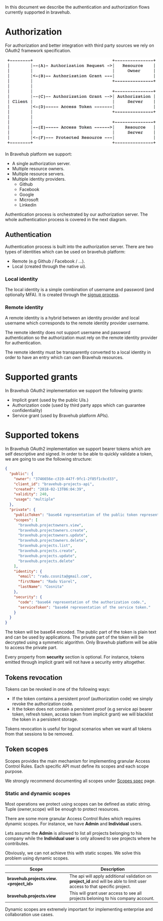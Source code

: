 In this document we describe the authentication and authorization flows currently supported in bravehub.

# Authorization

For authorization and better integration with third party sources we rely on OAuth2 framework specification.

![OAuth2 abstract](../../images/security/oauth2-abstract.png?raw)

In Bravehub platform we support:

* A single authorization server.
* Multiple resource owners.
* Multiple resource servers.
* Multiple identity providers.
    - Github
    - Facebook
    - Google
    - Microsoft
    - Linkedin

Authentication process is orchestrated by our authorization server. The whole authentication process is covered in the next diagram.

## Authentication

Authentication process is built into the authorization server. There are two types of identities which can be used on bravehub platform:

* Remote (e.g Github / Facebook / ...).
* Local (created through the native ui).

### Local identity

The local identity is a simple combination of username and password (and optionally MFA). It is created through the [signup process](signup.md).

### Remote identity

A remote identity is a hybrid between an identity provider and local username which corresponds to the remote identity provider username.

The remote identity does not support username and password authentication so the authorization must rely on the remote identity provider for authentication.

The remote identity must be transparently converted to a local identity in order to have an entry which can own Bravehub resources.

# Supported grants

In Bravehub OAuth2 implementation we support the following grants:

* Implicit grant (used by the public UIs.)
* Authorization code (used by third party apps which can guarantee confidentiality)
* Service grant (used by Bravehub platform APIs).

# Supported tokens

In Bravehub OAuth2 implementation we support bearer tokens which are self descriptive and signed. In order to be able to 
quickly validate a token, we are going to use the following structure:

```json
{
  "public": {
    "owner": "3746656e-c319-447f-9fc1-2f85f1cbcd33",
    "client_id": "bravehub-projects-api",
    "created": "2018-02-13T06:04:39",
    "validity": 240,
    "usage": "multiple" 
  },
  "private": {
    "publicToken": "base64 representation of the public token representation.",
    "scopes": [
      "bravehub.projectowners.view",
      "bravehub.projectowners.create",
      "bravehub.projectowners.update",
      "bravehub.projectowners.delete",
      "bravehub.projects.list",
      "bravehub.projects.create",
      "bravehub.projects.update",
      "bravehub.projects.delete"
    ],
    "identity": {
      "email": "radu.cosnita@gmail.com",
      "firstName": "Radu Viorel",
      "lastName": "Cosnita"
    },
    "security": {
      "code": "base64 representation of the authorization code.",
      "serviceToken": "base64 representation of the service token."
    }
  }
}
```

The token will be base64 encoded. The public part of the token is plain text and can be used by applications.
The private part of the token will be decrypted using a symmetric algorithm. Only Bravehub platform will be able to access the private part.

Every property from **security** section is optional. For instance, tokens emitted through implicit grant will not have a security entry altogether.

## Tokens revocation

Tokens can be revoked in one of the following ways:

* If the token contains a persistent proof (authorization code) we simply revoke the authorization code.
* It the token does not contain a persistent proof (e.g service api bearer token, refresh token, access token from implicit grant) we will blacklist the token in a persistent storage.

Tokens revocation is useful for logout scenarios when we want all tokens from that sessions to be removed.

## Token scopes

Scopes provides the main mechanism for implementing granular Access Control Rules. Each specific API must define its scopes and each scope purpose.

We strongly recommend documenting all scopes under [Scopes spec](scopes.md) page.

### Static and dynamic scopes

Most operations we protect using scopes can be defined as static string. Tuple (owner,scope) will be enough to protect resources.

There are some more granular Access Control Rules which requires dynamic scopes. For instance, we have **Admin** and **Individual** users.

Lets assume the **Admin** is allowed to list all projects belonging to his company while the **Individual user** is only allowed to see projects where he contributes.

Obviously, we can not achieve this with static scopes. We solve this problem using dynamic scopes.

| **Scope**        |**Description**|
|------------------|------------------------------------------------------|
| **bravehub.projects.view.\<project_id\>** | The api will apply additional validation on **project_id** and will be able to limit user access to that specific project. |
| **bravehub.projects.view** | This will grant user access to see all projects beloning to his company account. |

Dynamic scopes are extremely important for implementing enterprise and collaboration use cases.

